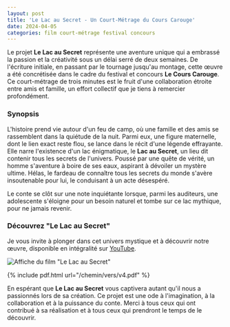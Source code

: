 ```yaml
---
layout: post
title: 'Le Lac au Secret - Un Court-Métrage du Cours Carouge'
date: 2024-04-05
categories: film court-métrage festival concours
---
```


Le projet **Le Lac au Secret** représente une aventure unique qui a embrassé la passion et la créativité sous un délai serré de deux semaines. De l'écriture initiale, en passant par le tournage jusqu'au montage, cette œuvre a été concrétisée dans le cadre du festival et concours **Le Cours Carouge**. Ce court-métrage de trois minutes est le fruit d'une collaboration étroite entre amis et famille, un effort collectif que je tiens à remercier profondément.

### Synopsis
L'histoire prend vie autour d'un feu de camp, où une famille et des amis se rassemblent dans la quiétude de la nuit. Parmi eux, une figure maternelle, dont le lien exact reste flou, se lance dans le récit d'une légende effrayante. Elle narre l'existence d'un lac énigmatique, le **Lac au Secret**, un lieu dit contenir tous les secrets de l'univers. Poussé par une quête de vérité, un homme s'aventure à boire de ses eaux, aspirant à dévoiler un mystère ultime. Hélas, le fardeau de connaître tous les secrets du monde s'avère insoutenable pour lui, le conduisant à un acte désespéré.

Le conte se clôt sur une note inquiétante lorsque, parmi les auditeurs, une adolescente s'éloigne pour un besoin naturel et tombe sur ce lac mythique, pour ne jamais revenir.

### Découvrez "Le Lac au Secret"
Je vous invite à plonger dans cet univers mystique et à découvrir notre œuvre, disponible en intégralité sur [YouTube](https://youtube.com/watch?v=kLS99uUDpF4&feature=shared).

![Affiche du film "Le Lac au Secret"](url_de_l'affiche)

{% include pdf.html url="/chemin/vers/v4.pdf" %}

En espérant que **Le Lac au Secret** vous captivera autant qu'il nous a passionnés lors de sa création. Ce projet est une ode à l'imagination, à la collaboration et à la puissance du conte. Merci à tous ceux qui ont contribué à sa réalisation et à tous ceux qui prendront le temps de le découvrir.

